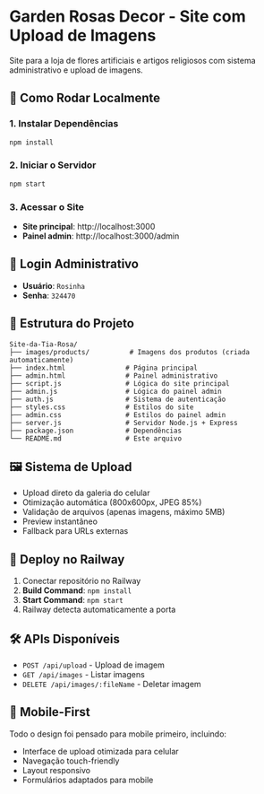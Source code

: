 # Garden Rosas Decor - Site com Upload de Imagens

Site para a loja de flores artificiais e artigos religiosos com sistema administrativo e upload de imagens.

## 🚀 Como Rodar Localmente

### 1. Instalar Dependências
```bash
npm install
```

### 2. Iniciar o Servidor
```bash
npm start
```

### 3. Acessar o Site
- **Site principal**: http://localhost:3000
- **Painel admin**: http://localhost:3000/admin

## 🔐 Login Administrativo
- **Usuário**: `Rosinha`
- **Senha**: `324470`

## 📁 Estrutura do Projeto
```
Site-da-Tia-Rosa/
├── images/products/          # Imagens dos produtos (criada automaticamente)
├── index.html               # Página principal
├── admin.html               # Painel administrativo
├── script.js                # Lógica do site principal
├── admin.js                 # Lógica do painel admin
├── auth.js                  # Sistema de autenticação
├── styles.css               # Estilos do site
├── admin.css                # Estilos do painel admin
├── server.js                # Servidor Node.js + Express
├── package.json             # Dependências
└── README.md                # Este arquivo
```

## 🖼️ Sistema de Upload
- Upload direto da galeria do celular
- Otimização automática (800x600px, JPEG 85%)
- Validação de arquivos (apenas imagens, máximo 5MB)
- Preview instantâneo
- Fallback para URLs externas

## 🚀 Deploy no Railway
1. Conectar repositório no Railway
2. **Build Command**: `npm install`
3. **Start Command**: `npm start`
4. Railway detecta automaticamente a porta

## 🛠️ APIs Disponíveis
- `POST /api/upload` - Upload de imagem
- `GET /api/images` - Listar imagens
- `DELETE /api/images/:fileName` - Deletar imagem

## 📱 Mobile-First
Todo o design foi pensado para mobile primeiro, incluindo:
- Interface de upload otimizada para celular
- Navegação touch-friendly
- Layout responsivo
- Formulários adaptados para mobile